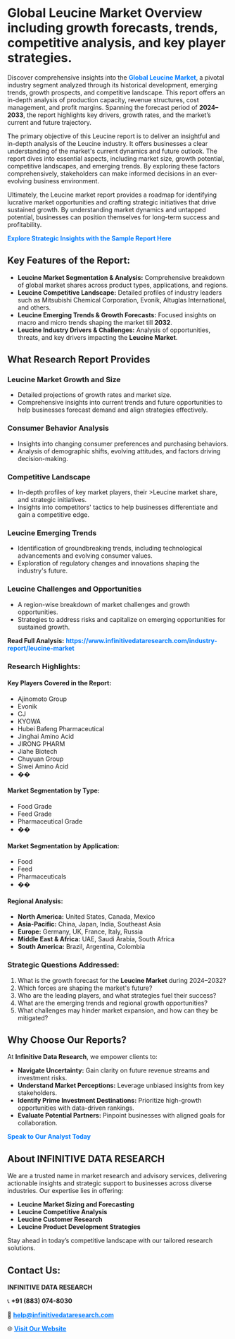 <h1>Global Leucine Market Overview including growth forecasts, trends, competitive analysis, and key player strategies.</h1>
<p>
Discover comprehensive insights into the 
<a href="https://www.infinitivedataresearch.com/industry-report/leucine-market" rel="dofollow" style="color: #007BFF; text-decoration: none;"><strong>Global Leucine Market</strong></a>, a pivotal industry segment analyzed through its historical development, emerging trends, growth prospects, and competitive landscape. This report offers an in-depth analysis of production capacity, revenue structures, cost management, and profit margins. Spanning the forecast period of <strong>2024–2033</strong>, the report highlights key drivers, growth rates, and the market’s current and future trajectory.
</p>
<p>
The primary objective of this Leucine report is to deliver an insightful and in-depth analysis of the Leucine industry. It offers businesses a clear understanding of the market's current dynamics and future outlook. The report dives into essential aspects, including market size, growth potential, competitive landscapes, and emerging trends. By exploring these factors comprehensively, stakeholders can make informed decisions in an ever-evolving business environment.
</p>
<p>
Ultimately, the Leucine market report provides a roadmap for identifying lucrative market opportunities and crafting strategic initiatives that drive sustained growth. By understanding market dynamics and untapped potential, businesses can position themselves for long-term success and profitability.
</p>
<p>
<a href="https://www.infinitivedataresearch.com/request-sample/reportId=105062" style="color: #007BFF; text-decoration: none;"><strong>Explore Strategic Insights with the Sample Report Here</strong></a>
</p>

<h2>Key Features of the Report:</h2>
<ul>
<li><strong>Leucine Market Segmentation & Analysis:</strong> Comprehensive breakdown of global market shares across product types, applications, and regions.</li>
<li><strong>Leucine Competitive Landscape:</strong> Detailed profiles of industry leaders such as Mitsubishi Chemical Corporation, Evonik, Altuglas International, and others.</li>
<li><strong>Leucine Emerging Trends & Growth Forecasts:</strong> Focused insights on macro and micro trends shaping the market till <strong>2032</strong>.</li>
<li><strong>Leucine Industry Drivers & Challenges:</strong> Analysis of opportunities, threats, and key drivers impacting the <strong>Leucine Market</strong>.</li>
</ul>

<h2>What Research Report Provides</h2>
<h3>Leucine Market Growth and Size</h3>
<ul>
<li>Detailed projections of growth rates and market size.</li>
<li>Comprehensive insights into current trends and future opportunities to help businesses forecast demand and align strategies effectively.</li>
</ul>

<h3>Consumer Behavior Analysis</h3>
<ul>
<li>Insights into changing consumer preferences and purchasing behaviors.</li>
<li>Analysis of demographic shifts, evolving attitudes, and factors driving decision-making.</li>
</ul>

<h3>Competitive Landscape</h3>
<ul>
<li>In-depth profiles of key market players, their >Leucine market share, and strategic initiatives.</li>
<li>Insights into competitors' tactics to help businesses differentiate and gain a competitive edge.</li>
</ul>

<h3>Leucine Emerging Trends</h3>
<ul>
<li>Identification of groundbreaking trends, including technological advancements and evolving consumer values.</li>
<li>Exploration of regulatory changes and innovations shaping the industry's future.</li>
</ul>

<h3>Leucine Challenges and Opportunities</h3>
<ul>
<li>A region-wise breakdown of market challenges and growth opportunities.</li>
<li>Strategies to address risks and capitalize on emerging opportunities for sustained growth.</li>
</ul>
<p><strong>Read Full Analysis:</strong> <a href="https://www.infinitivedataresearch.com/industry-report/leucine-market" rel="dofollow" style="color: #007BFF; text-decoration: none;"><strong>https://www.infinitivedataresearch.com/industry-report/leucine-market</strong></a></p>
<h3>Research Highlights:</h3>
<h4>Key Players Covered in the Report:</h4>
<ul><li>Ajinomoto Group</li><li>Evonik</li><li>CJ</li><li>KYOWA</li><li>Hubei Bafeng Pharmaceutical</li><li>Jinghai Amino Acid</li><li>JIRONG PHARM</li><li>Jiahe Biotech</li><li>Chuyuan Group</li><li>Siwei Amino Acid</li><li>��</li></ul>
<h4>Market Segmentation by Type:</h4>
<ul><li>Food Grade</li><li>Feed Grade</li><li>Pharmaceutical Grade</li><li>��</li></ul>
<h4>Market Segmentation by Application:</h4>
<ul><li>Food</li><li>Feed</li><li>Pharmaceuticals</li><li>��</li></ul>

<h4>Regional Analysis:</h4>
<ul>
<li><strong>North America:</strong> United States, Canada, Mexico</li>
<li><strong>Asia-Pacific:</strong> China, Japan, India, Southeast Asia</li>
<li><strong>Europe:</strong> Germany, UK, France, Italy, Russia</li>
<li><strong>Middle East & Africa:</strong> UAE, Saudi Arabia, South Africa</li>
<li><strong>South America:</strong> Brazil, Argentina, Colombia</li>
</ul>

<h3>Strategic Questions Addressed:</h3>
<ol>
<li>What is the growth forecast for the <strong>Leucine Market</strong> during 2024–2032?</li>
<li>Which forces are shaping the market's future?</li>
<li>Who are the leading players, and what strategies fuel their success?</li>
<li>What are the emerging trends and regional growth opportunities?</li>
<li>What challenges may hinder market expansion, and how can they be mitigated?</li>
</ol>

<h2>Why Choose Our Reports?</h2>
<p>At <strong>Infinitive Data Research</strong>, we empower clients to:</p>
<ul>
<li><strong>Navigate Uncertainty:</strong> Gain clarity on future revenue streams and investment risks.</li>
<li><strong>Understand Market Perceptions:</strong> Leverage unbiased insights from key stakeholders.</li>
<li><strong>Identify Prime Investment Destinations:</strong> Prioritize high-growth opportunities with data-driven rankings.</li>
<li><strong>Evaluate Potential Partners:</strong> Pinpoint businesses with aligned goals for collaboration.</li>
</ul>
<p><a href="https://www.infinitivedataresearch.com/industry-report/leucine-market" rel="dofollow" style="color: #007BFF; text-decoration: none;"><strong>Speak to Our Analyst Today</strong></a></p>

<h2>About INFINITIVE DATA RESEARCH</h2>
<p>We are a trusted name in market research and advisory services, delivering actionable insights and strategic support to businesses across diverse industries. Our expertise lies in offering:</p>
<ul>
<li><strong>Leucine Market Sizing and Forecasting</strong></li>
<li><strong>Leucine Competitive Analysis</strong></li>
<li><strong>Leucine Customer Research</strong></li>
<li><strong>Leucine Product Development Strategies</strong></li>
</ul>
<p>Stay ahead in today’s competitive landscape with our tailored research solutions.</p>

<h2>Contact Us:</h2>
<p><strong>INFINITIVE DATA RESEARCH</strong></p>
<p>📞 <strong>+91 (883) 074-8030</strong></p>
<p>📧 <strong><a href="mailto:help@infinitivedataresearch.com" style="color: #007BFF;">help@infinitivedataresearch.com</a></strong></p>
<p>🌐 <strong><a href="https://www.infinitivedataresearch.com" rel="dofollow" style="color: #007BFF;">Visit Our Website</a></strong></p>